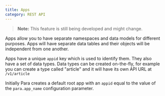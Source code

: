 ```yaml
---
title: Apps
category: REST API
---
```


> **Note:** This feature is still being developed and might change.

Apps allow you to have separate namespaces and data models for different purposes. Apps will have separate data tables
and their objects will be independent from one another.

Apps have a unique `appid` key which is used to identify them. They also have a set of data types. Data types can be
created on-the-fly, for example you can create a type called "article" and it will have its own API URL at
`/v1/article`

Initially Para creates a default root app with an `appid` equal to the value of the `para.app_name`
configuration parameter.